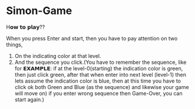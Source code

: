 # Simon-Game

H𝗼𝘄 𝘁𝗼 𝗽𝗹𝗮𝘆??

When you press Enter and start, then you have to pay attention on two things, 
1. On the indicating color at that level.
2. And the sequence you click.(You have to remember the sequence, like for
𝗘𝗫𝗔𝗠𝗣𝗟𝗘: if at the level-0(starting) the indication color is green, then just click green, after that when enter into next level (level-1) then lets assume the indication color is blue, then at this time you have to click ok both Green and Blue (as the sequence) and likewise your game will move on) if you enter wrong sequence then Game-Over, you can start again.)
